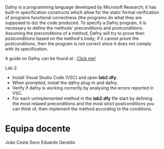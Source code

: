 
Dafny is a programming language developed by Microsoft Research; it has built-in specification constructs which allow for the static formal verification of programs functional correctness (the programs do what they are supposed to do) the code produced.  To specify a Dafny program, it is necessary to define the methods' preconditions and postconditions. Assuming the preconditions of a method, Dafny will try to prove then postconditions based on the method's body; if it cannot prove the postconditions, then the program is not correct since it does not comply with its specification.

A guide on Dafny can be found at : [Click me!](https://rise4fun.com/Dafny/tutorial/Guide)

Lab 2:	

* Install Visual Studio Code (VSC) and open __lab2.dfy__.
* When prompted, install the dafny plug-in and dafny.
* Verify if dafny is working correctly by analysing the errors reported in VSC.
* For each unimplemented method in the __lab2.dfy__ file start by defining the most relaxed preconditions and the most strict postconditions you can think of, then implement the method according to the conditions.


# Equipa docente

João Costa Seco
Eduardo Geraldo